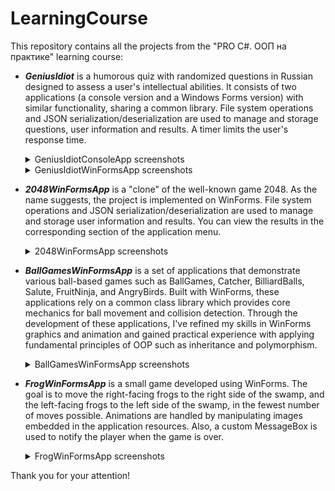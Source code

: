 # LearningCourse
This repository contains all the projects from the "PRO C#. ООП на практике" learning course:  
- **_GeniusIdiot_** is a humorous quiz with randomized questions in Russian designed to assess a user's intellectual abilities. It consists of two applications (a console version and a Windows Forms version) with similar functionality, sharing a common library. File system operations and JSON serialization/deserialization are used to manage and storage questions, user information and results. A timer limits the user's response time. <details><summary>GeniusIdiotConsoleApp screenshots</summary>![image](https://github.com/user-attachments/assets/d7777b61-21de-4375-9676-67a46c933568) ![image](https://github.com/user-attachments/assets/2fd03298-6664-49aa-86e8-792e5448def0) ![image](https://github.com/user-attachments/assets/eea96be1-9eb0-432d-94a9-34f8d03d90a5)</details> <details><summary>GeniusIdiotWinFormsApp screenshots</summary>![image](https://github.com/user-attachments/assets/39dfcc7a-d21a-4df6-bb58-7530a3d8be68) ![image](https://github.com/user-attachments/assets/b7db2437-6822-48e5-9d27-9a9170f88e7d) ![image](https://github.com/user-attachments/assets/1176d8f4-908e-4700-b550-70b69673c2ee) ![image](https://github.com/user-attachments/assets/0df6e3eb-1325-4282-80eb-4f71cfb80a16)</details>

- **_2048WinFormsApp_** is a "clone" of the well-known game 2048. As the name suggests, the project is implemented on WinForms. File system operations and JSON serialization/deserialization are used to manage and storage user information and results. You can view the results in the corresponding section of the application menu. <details><summary>2048WinFormsApp screenshots</summary>![image](https://github.com/user-attachments/assets/5032d5de-93f5-4ce5-b8ab-783feb72d3c3) ![image](https://github.com/user-attachments/assets/90d904d9-bd28-4120-8ed7-178ba3d2c107) ![image](https://github.com/user-attachments/assets/737c5e0c-9b49-4b47-bb98-3d0999016b48) ![image](https://github.com/user-attachments/assets/2544a795-d3db-47d1-875c-8007fea75087)
</details>

- **_BallGamesWinFormsApp_** is a set of applications that demonstrate various ball-based games such as BallGames, Catcher, BilliardBalls, Salute, FruitNinja, and AngryBirds. Built with WinForms, these applications rely on a common class library which provides core mechanics for ball movement and collision detection. Through the development of these applications, I've refined my skills in WinForms graphics and animation and gained practical experience with applying fundamental principles of OOP such as inheritance and polymorphism. <details><summary>BallGamesWinFormsApp screenshots</summary>![image](https://github.com/user-attachments/assets/30322985-06a2-4a8a-addc-121c5db84cdf) ![image](https://github.com/user-attachments/assets/18e9b62c-73a0-42d5-92a7-16f255a4b3c2) ![image](https://github.com/user-attachments/assets/78e009c7-9e6e-40ba-936c-3f32bd070aac) ![image](https://github.com/user-attachments/assets/ebcd986e-a488-4857-8249-5669e90c31b9) ![image](https://github.com/user-attachments/assets/d4b15571-4e5d-4e25-9a59-8ce0626361d8) ![image](https://github.com/user-attachments/assets/320acbd5-c6c1-423e-b056-1a2b9f622f87)</details>

- **_FrogWinFormsApp_** is a small game developed using WinForms. The goal is to move the right-facing frogs to the right side of the swamp, and the left-facing frogs to the left side of the swamp, in the fewest number of moves possible. Animations are handled by manipulating images embedded in the application resources. Also, a custom MessageBox is used to notify the player when the game is over. <details><summary>FrogWinFormsApp screenshots</summary>![image](https://github.com/user-attachments/assets/66da4428-38b4-4fcc-97d8-8af63c98b234) ![image](https://github.com/user-attachments/assets/099adc1e-622c-42cf-83cf-833d0a7c4092) ![image](https://github.com/user-attachments/assets/4d1230ee-f29f-4b32-91b5-700868fda485) ![image](https://github.com/user-attachments/assets/5f3106a0-7870-450f-877c-8a87d2de68d0)</details>

Thank you for your attention!
